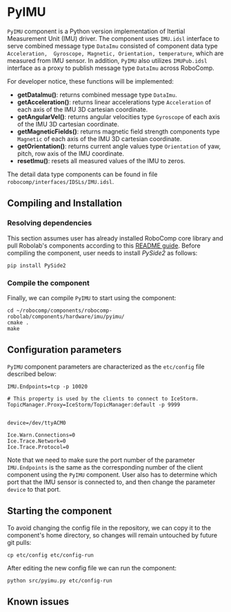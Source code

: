 
# PyIMU

`PyIMU` component is a Python version implementation of Itertial Measurement Unit (IMU) driver. The component uses `IMU.idsl` interface to serve combined message type `DataImu` consisted of component data type `Acceleration,  Gyroscope, Magnetic, Orientation, temperature`, which are measured from IMU sensor. In addition, `PyIMU` also utilizes `IMUPub.idsl` interface as a proxy to publish message type `DataImu` across RoboComp.  

For developer notice, these functions will be implemented:
- **getDataImu()**: returns combined message type `DataImu`.
- **getAcceleration()**: returns linear accelerations type `Acceleration` of each axis of the IMU 3D cartesian coordinate.
- **getAngularVel()**: returns angular velocities type `Gyroscope` of each axis of the IMU 3D cartesian coordinate.
- **getMagneticFields()**: returns magnetic field strength components type `Magnetic` of each axis of the IMU 3D cartesian coordinate.
- **getOrientation()**: returns current angle values type `Orientation` of yaw, pitch, row axis of the IMU coordinate.
- **resetImu()**: resets all measured values of the IMU to zeros.

The detail data type components can be found in file `robocomp/interfaces/IDSLs/IMU.idsl`.


## Compiling and Installation

### Resolving dependencies
This section assumes user has already installed RoboComp core library and pull Robolab's components according to this [README guide](https://github.com/robocomp/robocomp). Before compiling the component, user needs to install *PySide2* as follows:

```
pip install PySide2
```

### Compile the component

Finally, we can compile `PyIMU` to start using the component:

```
cd ~/robocomp/components/robocomp-robolab/components/hardware/imu/pyimu/
cmake .
make
```

## Configuration parameters
`PyIMU` component parameters are characterized as the `etc/config` file described below:

```
IMU.Endpoints=tcp -p 10020

# This property is used by the clients to connect to IceStorm.
TopicManager.Proxy=IceStorm/TopicManager:default -p 9999


device=/dev/ttyACM0

Ice.Warn.Connections=0
Ice.Trace.Network=0
Ice.Trace.Protocol=0
```

Note that we need to make sure the port number of the parameter `IMU.Endpoints` is the same as the corresponding number of the client component using the `PyIMU` component. User also has to determine which port that the IMU sensor is connected to, and then change the parameter `device` to that port.

## Starting the component

To avoid changing the config file in the repository, we can copy it to the component's home directory, so changes will remain untouched by future git pulls:
```
cp etc/config etc/config-run
```

After editing the new config file we can run the component:
```
python src/pyimu.py etc/config-run
```
## Known issues
